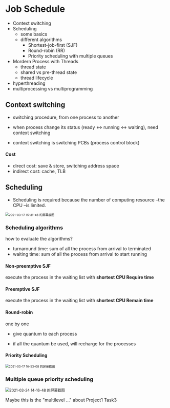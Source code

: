 # Job Schedule



- Context switching
- Scheduling
  - some basics
  - different algorithms
    - Shortest-job-first (SJF)
    - Round-robin (RR)
    - Priority scheduling with multiple queues
- Mordern Process with Threads
  - thread state
  - shared vs pre-thread state
  - thread lifecycle
- hyperthreading
- multiprocessing vs multiprogramming



## Context switching

- switching procedure, from one process to another

- when process change its status (ready <-> running <-> waiting), need context switching

- context switching is switching PCBs (process control block)



#### Cost

- direct cost: save & store, switching address space
- indirect cost: cache, TLB



## Scheduling

- Scheduling is required because the number of  computing resource –the CPU –is limited.

<img src="/home/jojjiw/Documents/os/os-note/lec5-job-schedule.assets/2021-03-17 15-31-46 的屏幕截图.png" alt="2021-03-17 15-31-46 的屏幕截图" style="zoom:67%;" />

### Scheduling algorithms

how to evaluate the algorithms?

- turnaround time: sum of all the process from arrival to terminated
- waiting time: sum of all the process from arrival to start running

#### Non-preemptive SJF

execute the process in the waiting list with **shortest CPU Require time**

#### Preemptive SJF

execute the process in the waiting list with **shortest CPU Remain time**

#### Round-robin

one by one

- give quantum to each process

- if all the quantum be used, will recharge for the processes


#### Priority Scheduling

<img src="/home/jojjiw/Documents/os/os-note/lec5-job-schedule.assets/2021-03-17 16-53-08 的屏幕截图.png" alt="2021-03-17 16-53-08 的屏幕截图" style="zoom:67%;" />

### Multiple queue priority scheduling

<img src="/home/jojjiw/Documents/os/os-note/lec5-job-schedule.assets/2021-03-24 14-16-48 的屏幕截图.png" alt="2021-03-24 14-16-48 的屏幕截图" style="zoom:80%;" />

Maybe this is the "multilevel ..." about Project1 Task3





